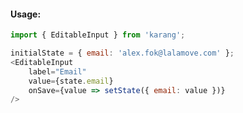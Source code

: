 #### Usage:

```js static
import { EditableInput } from 'karang';
```

```js
initialState = { email: 'alex.fok@lalamove.com' };
<EditableInput
    label="Email"
    value={state.email} 
    onSave={value => setState({ email: value })} 
/>
```

